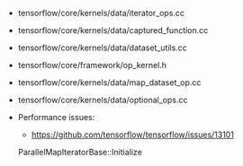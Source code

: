 - tensorflow/core/kernels/data/iterator_ops.cc

- tensorflow/core/kernels/data/captured_function.cc

- tensorflow/core/kernels/data/dataset_utils.cc

- tensorflow/core/framework/op_kernel.h

- tensorflow/core/kernels/data/map_dataset_op.cc

-  tensorflow/core/kernels/data/optional_ops.cc


- Performance issues:
    - https://github.com/tensorflow/tensorflow/issues/13101

    ParallelMapIteratorBase::Initialize